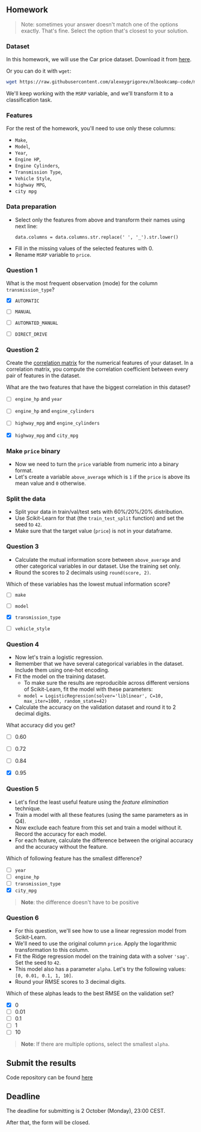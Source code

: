 ## Homework

> Note: sometimes your answer doesn't match one of the options exactly. That's fine. 
Select the option that's closest to your solution.

### Dataset

In this homework, we will use the Car price dataset. Download it from [here](https://raw.githubusercontent.com/alexeygrigorev/mlbookcamp-code/master/chapter-02-car-price/data.csv).

Or you can do it with `wget`:

```bash
wget https://raw.githubusercontent.com/alexeygrigorev/mlbookcamp-code/master/chapter-02-car-price/data.csv
```

We'll keep working with the `MSRP` variable, and we'll transform it to a classification task. 

### Features

For the rest of the homework, you'll need to use only these columns:

* `Make`,
* `Model`,
* `Year`,
* `Engine HP`,
* `Engine Cylinders`,
* `Transmission Type`,
* `Vehicle Style`,
* `highway MPG`,
* `city mpg`

### Data preparation

* Select only the features from above and transform their names using next line:
  ```
  data.columns = data.columns.str.replace(' ', '_').str.lower()
  ```
* Fill in the missing values of the selected features with 0.
* Rename `MSRP` variable to `price`.

### Question 1

What is the most frequent observation (mode) for the column `transmission_type`?

- [X] `AUTOMATIC`
- [ ] `MANUAL`
- [ ] `AUTOMATED_MANUAL`
- [ ] `DIRECT_DRIVE`


### Question 2

Create the [correlation matrix](https://www.google.com/search?q=correlation+matrix) for the numerical features of your dataset. 
In a correlation matrix, you compute the correlation coefficient between every pair of features in the dataset.

What are the two features that have the biggest correlation in this dataset?

- [ ] `engine_hp` and `year`
- [ ] `engine_hp` and `engine_cylinders`
- [ ] `highway_mpg` and `engine_cylinders`
- [X] `highway_mpg` and `city_mpg`


### Make `price` binary

* Now we need to turn the `price` variable from numeric into a binary format.
* Let's create a variable `above_average` which is `1` if the `price` is above its mean value and `0` otherwise.

### Split the data

* Split your data in train/val/test sets with 60%/20%/20% distribution.
* Use Scikit-Learn for that (the `train_test_split` function) and set the seed to `42`.
* Make sure that the target value (`price`) is not in your dataframe.

### Question 3

* Calculate the mutual information score between `above_average` and other categorical variables in our dataset. 
  Use the training set only.
* Round the scores to 2 decimals using `round(score, 2)`.

Which of these variables has the lowest mutual information score?
  
- [ ] `make`
- [ ] `model`
- [X] `transmission_type`
- [ ] `vehicle_style`


### Question 4

* Now let's train a logistic regression.
* Remember that we have several categorical variables in the dataset. Include them using one-hot encoding.
* Fit the model on the training dataset.
    - To make sure the results are reproducible across different versions of Scikit-Learn, fit the model with these parameters:
    - `model = LogisticRegression(solver='liblinear', C=10, max_iter=1000, random_state=42)`
* Calculate the accuracy on the validation dataset and round it to 2 decimal digits.

What accuracy did you get?

- [ ] 0.60
- [ ] 0.72
- [ ] 0.84
- [X] 0.95


### Question 5 

* Let's find the least useful feature using the *feature elimination* technique.
* Train a model with all these features (using the same parameters as in Q4).
* Now exclude each feature from this set and train a model without it. Record the accuracy for each model.
* For each feature, calculate the difference between the original accuracy and the accuracy without the feature. 

Which of following feature has the smallest difference?

- [ ] `year`
- [ ] `engine_hp`
- [ ] `transmission_type`
- [X] `city_mpg`

> **Note**: the difference doesn't have to be positive


### Question 6

* For this question, we'll see how to use a linear regression model from Scikit-Learn.
* We'll need to use the original column `price`. Apply the logarithmic transformation to this column.
* Fit the Ridge regression model on the training data with a solver `'sag'`. Set the seed to `42`.
* This model also has a parameter `alpha`. Let's try the following values: `[0, 0.01, 0.1, 1, 10]`.
* Round your RMSE scores to 3 decimal digits.

Which of these alphas leads to the best RMSE on the validation set?

- [X] 0
- [ ] 0.01
- [ ] 0.1
- [ ] 1
- [ ] 10

> **Note**: If there are multiple options, select the smallest `alpha`.


## Submit the results

Code repository can be found [here](https://github.com/irasalsabila/ml-zoomcamp-2023/blob/main/03-homework.ipynb)


## Deadline

The deadline for submitting is 2 October (Monday), 23:00 CEST.

After that, the form will be closed.
